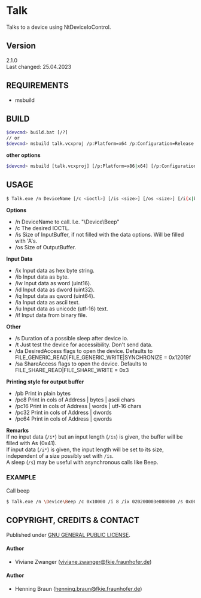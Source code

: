 # Talk
Talks to a device using NtDeviceIoControl.


## Version ##
2.1.0  
Last changed: 25.04.2023


## REQUIREMENTS ##
- msbuild


## BUILD ##
```bash
$devcmd> build.bat [/?]
// or
$devcmd> msbuild talk.vcxproj /p:Platform=x64 /p:Configuration=Release
```

**other options**
```bash
$devcmd> msbuild [talk.vcxproj] [/p:Platform=x86|x64] [/p:Configuration=Debug|Release] [/p:RunTimeLib=Debug|Release] [/p:PDB=0|1]
```

## USAGE ##
```bash
$ Talk.exe /n DeviceName [/c <ioctl>] [/is <size>] [/os <size>] [/i(x|b|w|d|q|a|u|f) <data>] [/s sleep] [/da <flags>] [/sa <flags>] [/t] [/h]
```

**Options**
- /n DeviceName to call. I.e. "\Device\Beep"
- /c The desired IOCTL.
- /is Size of InputBuffer, if not filled with the data options. Will be filled with 'A's.
- /os Size of OutputBuffer.

**Input Data**
- /ix Input data as hex byte string.
- /ib Input data as byte.
- /iw Input data as word (uint16).
- /id Input data as dword (uint32).
- /iq Input data as qword (uint64).
- /ia Input data as ascii text.
- /iu Input data as unicode (utf-16) text.
- /if Input data from binary file.

 **Other**
- /s Duration of a possible sleep after device io.
- /t Just test the device for accessibility. Don't send data.
- /da DesiredAccess flags to open the device. Defaults to FILE_GENERIC_READ|FILE_GENERIC_WRITE|SYNCHRONIZE = 0x12019f
- /sa ShareAccess flags to open the device. Defaults to FILE_SHARE_READ|FILE_SHARE_WRITE =  0x3

 **Printing style for output buffer**
- /pb Print in plain bytes
- /pc8 Print in cols of Address | bytes | ascii chars
- /pc16 Print in cols of Address | words | utf-16 chars
- /pc32 Print in cols of Address | dwords
- /pc64 Print in cols of Address | qwords

**Remarks**  
If no input data (`/i*`) but an input length (`/is`) is given, the buffer will be filled with As (0x41).  
If input data (`/i*`) is given, the input length will be set to its size, independent of a size possibly set with `/is`.  
A sleep (`/s`) may be useful with asynchronous calls like Beep.  

### EXAMPLE ###
Call beep
```bash
$ Talk.exe /n \Device\Beep /c 0x10000 /i 8 /ix 020200003e080000 /s 0x083e
```


## COPYRIGHT, CREDITS & CONTACT ## 
Published under [GNU GENERAL PUBLIC LICENSE](LICENSE).

#### Author ####
- Viviane Zwanger ([viviane.zwanger@fkie.fraunhofer.de](viviane.zwanger@fkie.fraunhofer.de))

#### Author ####
- Henning Braun ([henning.braun@fkie.fraunhofer.de](henning.braun@fkie.fraunhofer.de)) 
